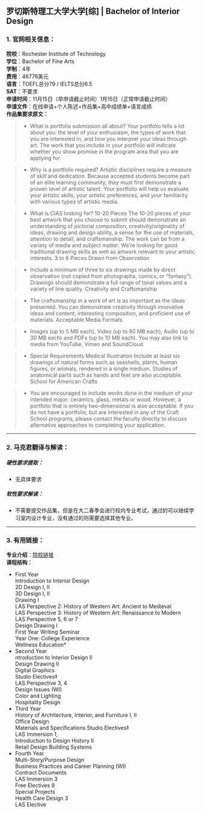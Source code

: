 ## 罗切斯特理工大学大学[综] | Bachelor of Interior Design


### 1. 官网相关信息：

**院校**：Rochester Institute of Technology  
**学位**：Bachelor of Fine Arts   
**学制**：4年  
**费用**：46776美元  
**语言**：TOEFL总分79 / IELTS总分6.5  
**SAT**：不要求    
**申请时间**：11月15日（早申请截止时间）1月15日（正常申请截止时间）   
**申请文件**：在线申请+个人陈述+作品集+高中成绩单+语言成绩  
**作品集要求原文：**   

> - What is portfolio submission all about?
Your portfolio tells a lot about you: the level of your enthusiasm, the types of work that you are interested in, and how you interpret your ideas through art. The work that you include in your portfolio will indicate whether you show promise in the program area that you are applying for.

> - Why is a portfolio required?
Artistic disciplines require a measure of skill and dedication. Because accepted students become part of an elite learning community, they must first demonstrate a proven level of artistic talent. Your portfolio will help us evaluate your artistic skills, your artistic preferences, and your familiarity with various types of artistic media.

> - What is CIAS looking for?
10-20 Pieces
The 10-20 pieces of your best artwork that you choose to submit should demonstrate an understanding of pictorial composition, creativity/originality of ideas, drawing and design ability, a sense for the use of materials, attention to detail, and craftsmanship. The work can be from a variety of media and subject matter. We’re looking for good traditional drawing skills as well as artwork relevant to your artistic interests.
3 to 6 Pieces Drawn from Observation   

> - Include a minimum of three to six drawings made by direct observation (not copied from photographs, comics, or “fantasy”). Drawings should demonstrate a full range of tonal values and a variety of line quality.
Creativity and Craftsmanship  

> - The craftsmanship in a work of art is as important as the ideas presented. You can demonstrate creativity through innovative ideas and content, interesting composition, and proficient use of materials.
Acceptable Media Formats  

> - Images (up to 5 MB each), Video (up to 60 MB each), Audio (up to 30 MB each) and PDFs (up to 10 MB each). You may also link to media from YouTube, Vimeo and SoundCloud

> - Special Requirements
Medical Illustration
Include at least six drawings of natural forms such as seashells, plants, human figures, or animals, rendered in a single medium. Studies of anatomical parts such as hands and feet are also acceptable.
School for American Crafts  

> - You are encouraged to include works done in the medium of your intended major: ceramics, glass, metals or wood. However, a portfolio that is entirely two-dimensional is also acceptable. If you do not have a portfolio, but are interested in any of the Craft School programs, please contact the faculty directly to discuss alternative approaches to completing your application.  




---


### 2. 马克君翻译与解读：

##### 硬性要求提取：
- 无具体要求


##### 软性要求解读：
- 不需要提交作品集，但是在大二春季会进行校内专业考试，通过的可以继续学习室内设计专业，没有通过的则需要选择其他专业。


---


### 3. 有用链接：

**专业介绍**：[院校链接](http://catalog.purdue.edu/preview_program.php?catoid=7&poid=6631&hl=%22interior+design%22&returnto=search)  
**课程结构**： 

- First Year  
Introduction to Interior Design  
2D Design I, II  
3D Design I, II  
Drawing I  
LAS Perspective 2: History of Western Art: Ancient to Medieval  
LAS Perspective 3: History of Western Art: Renaissance to Modern  
LAS Perspective 5, 6 or 7  
Design Drawing I  
First Year Writing Seminar  
Year One: College Experience  
Wellness Education*  
- Second Year  
ntroduction to Interior Design II  
Design Drawing II  
Digital Graphics   
Studio Electives‡  
LAS Perspective 3, 4  
Design Issues (WI)  
Color and Lighting  
Hospitality Design  
- Third Year  
History of Architecture, Interior, and Furniture I, II  
Office Design  
Materials and Specifications 
Studio Electives‡  
LAS Immersion 1,   
Introduction to Design History II  
Retail Design 
Building Systems  
- Fourth Year  
Multi-Story/Purpose Design  
Business Practices and Career Planning (WI)  
Contract Documents  
LAS Immersion 3  
Free Electives	9  
Special Projects  
Health Care Design	3  
LAS Elective


